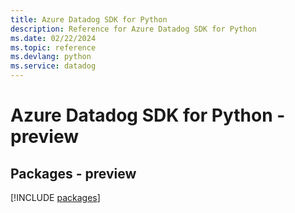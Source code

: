 ```yaml
---
title: Azure Datadog SDK for Python
description: Reference for Azure Datadog SDK for Python
ms.date: 02/22/2024
ms.topic: reference
ms.devlang: python
ms.service: datadog
---
```

# Azure Datadog SDK for Python - preview
## Packages - preview
[!INCLUDE [packages](datadog-index.md)]